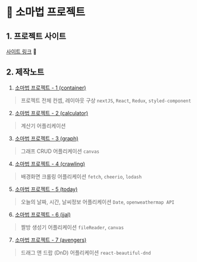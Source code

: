 # 🔮 소마법 프로젝트

## 1. 프로젝트 사이트

[사이트 링크](https://small-magic-project.now.sh/) :apple:

## 2. 제작노트

1. [소마법 프로젝트 - 1 (container)](https://taeny.dev/project/%EC%86%8C%EB%A7%88%EB%B2%95-%ED%94%84%EB%A1%9C%EC%A0%9D%ED%8A%B81/)

> 프로젝트 전체 컨셉, 레이아웃 구상 `nextJS`, `React`, `Redux`, `styled-component`

2. [소마법 프로젝트 - 2 (calculator)](https://taeny.dev/project/%EC%86%8C%EB%A7%88%EB%B2%95-%ED%94%84%EB%A1%9C%EC%A0%9D%ED%8A%B82/)

> 계산기 어플리케이션

3. [소마법 프로젝트 - 3 (graph)](https://taeny.dev/project/%EC%86%8C%EB%A7%88%EB%B2%95-%ED%94%84%EB%A1%9C%EC%A0%9D%ED%8A%B83/)

> 그래프 CRUD 어플리케이션 `canvas`

4. [소마법 프로젝트 - 4 (crawling)](https://taeny.dev/project/%EC%86%8C%EB%A7%88%EB%B2%95-%ED%94%84%EB%A1%9C%EC%A0%9D%ED%8A%B84/)

> 배경화면 크롤링 어플리케이션 `fetch`, `cheerio`, `lodash`

5. [소마법 프로젝트 - 5 (today)](https://taeny.dev/project/%EC%86%8C%EB%A7%88%EB%B2%95-%ED%94%84%EB%A1%9C%EC%A0%9D%ED%8A%B85/)

> 오늘의 날짜, 시간, 날씨정보 어플리케이션 `Date`, `openweathermap API`

6. [소마법 프로젝트 - 6 (jjal)](https://taeny.dev/project/%EC%86%8C%EB%A7%88%EB%B2%95-%ED%94%84%EB%A1%9C%EC%A0%9D%ED%8A%B86/)

> 짤방 생성기 어플리케이션 `fileReader`, `canvas`

7. [소마법 프로젝트 - 7 (avengers)](https://taeny.dev/project/%EC%86%8C%EB%A7%88%EB%B2%95-%ED%94%84%EB%A1%9C%EC%A0%9D%ED%8A%B87/)

> 드래그 앤 드랍 (DnD) 어플리케이션 `react-beautiful-dnd`
